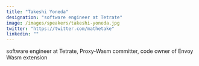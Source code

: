 ```yaml
---
title: "Takeshi Yoneda"
designation: "software engineer at Tetrate"
image: /images/speakers/takeshi-yoneda.jpg
twitter: "https://twitter.com/mathetake"
linkedin: ""
---
```


software engineer at Tetrate, Proxy-Wasm committer, code owner of Envoy Wasm extension